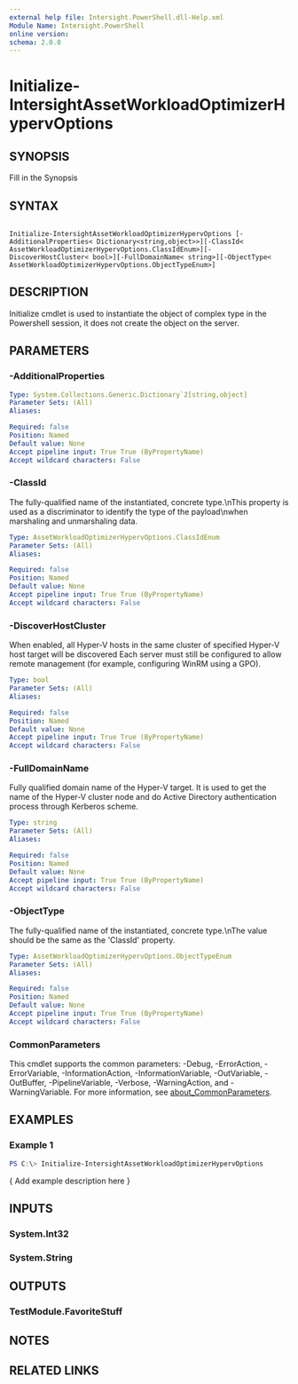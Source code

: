 ```yaml
---
external help file: Intersight.PowerShell.dll-Help.xml
Module Name: Intersight.PowerShell
online version:
schema: 2.0.0
---
```


# Initialize-IntersightAssetWorkloadOptimizerHypervOptions

## SYNOPSIS
Fill in the Synopsis

## SYNTAX

```

Initialize-IntersightAssetWorkloadOptimizerHypervOptions [-AdditionalProperties< Dictionary<string,object>>][-ClassId< AssetWorkloadOptimizerHypervOptions.ClassIdEnum>][-DiscoverHostCluster< bool>][-FullDomainName< string>][-ObjectType< AssetWorkloadOptimizerHypervOptions.ObjectTypeEnum>]

```

## DESCRIPTION

Initialize cmdlet is used to instantiate the object of complex type in the Powershell session, it does not create the object on the server.

## PARAMETERS

### -AdditionalProperties


```yaml
Type: System.Collections.Generic.Dictionary`2[string,object]
Parameter Sets: (All)
Aliases:

Required: false
Position: Named
Default value: None
Accept pipeline input: True True (ByPropertyName)
Accept wildcard characters: False
```

### -ClassId
The fully-qualified name of the instantiated, concrete type.\nThis property is used as a discriminator to identify the type of the payload\nwhen marshaling and unmarshaling data.

```yaml
Type: AssetWorkloadOptimizerHypervOptions.ClassIdEnum
Parameter Sets: (All)
Aliases:

Required: false
Position: Named
Default value: None
Accept pipeline input: True True (ByPropertyName)
Accept wildcard characters: False
```

### -DiscoverHostCluster
When enabled, all Hyper-V hosts in the same cluster of specified Hyper-V host target will be discovered Each server must still be configured to allow remote management (for example, configuring WinRM using a GPO).

```yaml
Type: bool
Parameter Sets: (All)
Aliases:

Required: false
Position: Named
Default value: None
Accept pipeline input: True True (ByPropertyName)
Accept wildcard characters: False
```

### -FullDomainName
Fully qualified domain name of the Hyper-V target. It is used to get the name of the Hyper-V cluster node and do Active Directory authentication process through Kerberos scheme.

```yaml
Type: string
Parameter Sets: (All)
Aliases:

Required: false
Position: Named
Default value: None
Accept pipeline input: True True (ByPropertyName)
Accept wildcard characters: False
```

### -ObjectType
The fully-qualified name of the instantiated, concrete type.\nThe value should be the same as the &apos;ClassId&apos; property.

```yaml
Type: AssetWorkloadOptimizerHypervOptions.ObjectTypeEnum
Parameter Sets: (All)
Aliases:

Required: false
Position: Named
Default value: None
Accept pipeline input: True True (ByPropertyName)
Accept wildcard characters: False
```


### CommonParameters
This cmdlet supports the common parameters: -Debug, -ErrorAction, -ErrorVariable, -InformationAction, -InformationVariable, -OutVariable, -OutBuffer, -PipelineVariable, -Verbose, -WarningAction, and -WarningVariable. For more information, see [about_CommonParameters](http://go.microsoft.com/fwlink/?LinkID=113216).

## EXAMPLES

### Example 1
```powershell
PS C:\> Initialize-IntersightAssetWorkloadOptimizerHypervOptions
```

{ Add example description here }

## INPUTS

### System.Int32

### System.String

## OUTPUTS

### TestModule.FavoriteStuff

## NOTES

## RELATED LINKS
